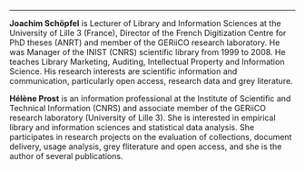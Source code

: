 ---
**Joachim Schöpfel** is Lecturer of Library and Information Sciences at the
University of Lille 3 (France), Director of the French Digitization
Centre for PhD theses (ANRT) and member of the GERiiCO research
laboratory. He was Manager of the INIST (CNRS) scientific library from
1999 to 2008. He teaches Library Marketing, Auditing, Intellectual
Property and Information Science. His research interests are scientific
information and communication, particularly open access, research data
and grey literature.

**Hélène Prost** is an information professional at the Institute of
Scientific and Technical Information (CNRS) and associate member of the
GERiiCO research laboratory (University of Lille 3). She is interested
in empirical library and information sciences and statistical data
analysis. She participates in research projects on the evaluation of
collections, document delivery, usage analysis, grey fliterature and
open access, and she is the author of several publications.